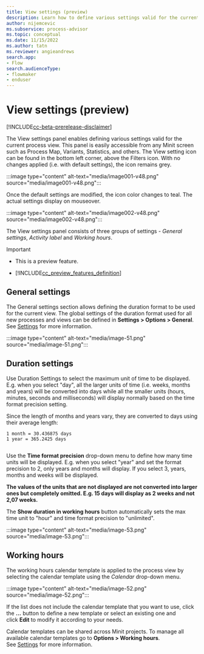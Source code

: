 ```yaml
---
title: View settings (preview)
description: Learn how to define various settings valid for the current process in the minit desktop application in process advisor.
author: nijemcevic
ms.subservice: process-advisor
ms.topic: conceptual
ms.date: 11/15/2022
ms.author: tatn
ms.reviewer: angieandrews
search.app:
- Flow
search.audienceType:
- flowmaker
- enduser
---
```


# View settings (preview)

[!INCLUDE[cc-beta-prerelease-disclaimer](./includes/cc-beta-prerelease-disclaimer.md)]

The View settings panel enables defining various settings valid for the current process view. This panel is easily accessible from any Minit screen such as Process Map, Variants, Statistics, and others. The View setting icon can be found in the bottom left corner, above the Filters icon. With no changes applied (i.e. with default settings), the icon remains grey.

:::image type="content" alt-text="media/image001-v48.png" source="media/image001-v48.png":::

Once the default settings are modified, the icon color changes to teal. The actual settings display on mouseover.

:::image type="content" alt-text="media/image002-v48.png" source="media/image002-v48.png":::

The View settings panel consists of three groups of settings - *General settings*, *Activity label* and *Working hours*.

> [!IMPORTANT]
> - This is a preview feature.
>
> - [!INCLUDE[cc_preview_features_definition](includes/cc-preview-features-definition.md)]

## General settings

The General settings section allows defining the duration format to be used for the current view. The global settings of the duration format used for all new processes and views can be defined in **Settings > Options > General**. See [Settings](settings.md) for more information.

:::image type="content" alt-text="media/image-51.png" source="media/image-51.png":::

## Duration settings

Use Duration Settings to select the maximum unit of time to be displayed. E.g. when you select "day", all the larger units of time (i.e. weeks, months and years) will be converted into days while all the smaller units (hours, minutes, seconds and milliseconds) will display normally based on the time format precision setting.

Since the length of months and years vary, they are converted to days using their average length:


```
1 month = 30.436875 days
1 year = 365.2425 days


```
Use the **Time format precision** drop-down menu to define how many time units will be displayed. E.g. when you select "year" and set the format precision to 2, only years and months will display. If you select 3, years, months and weeks will be displayed.

**The values of the units that are not displayed are not converted into larger ones but completely omitted. E.g. 15 days will display as 2 weeks and not 2,07 weeks.**

The **Show duration in working hours** button automatically sets the max time unit to "hour" and time format precision to "unlimited".

:::image type="content" alt-text="media/image-53.png" source="media/image-53.png":::

## Working hours

The working hours calendar template is applied to the process view by selecting the calendar template using the *Calendar* drop-down menu.

:::image type="content" alt-text="media/image-52.png" source="media/image-52.png":::

If the list does not include the calendar template that you want to use, click the **...** button to define a new template or select an existing one and click **Edit** to modify it according to your needs.

Calendar templates can be shared across Minit projects. To manage all available calendar templates go to **Options > Working hours**. See [Settings](settings.md) for more information.


